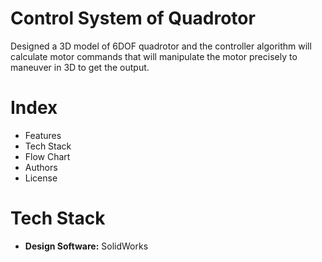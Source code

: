 # Control System of Quadrotor
Designed a 3D model of 6DOF quadrotor and the controller algorithm will calculate motor commands that will manipulate the motor precisely to maneuver in 3D to get the output.

# Index
* Features
* Tech Stack
* Flow Chart
* Authors
* License

# Tech Stack 
* **Design Software:** SolidWorks
